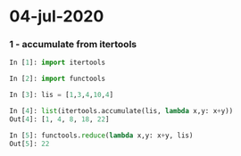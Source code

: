 # 04-jul-2020

### 1 - accumulate from itertools

```python
In [1]: import itertools

In [2]: import functools

In [3]: lis = [1,3,4,10,4]

In [4]: list(itertools.accumulate(lis, lambda x,y: x+y))
Out[4]: [1, 4, 8, 18, 22]

In [5]: functools.reduce(lambda x,y: x+y, lis)
Out[5]: 22
```
